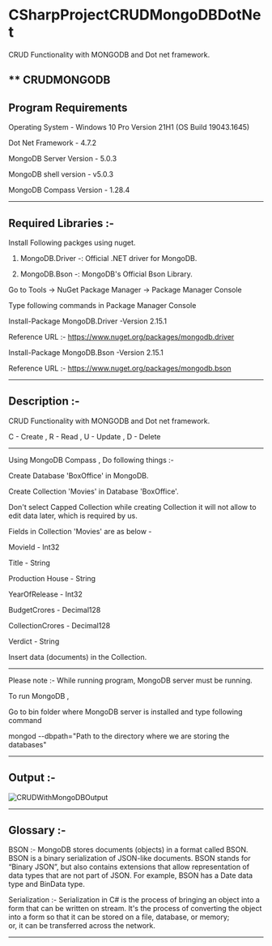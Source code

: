 # CSharpProjectCRUDMongoDBDotNet
CRUD Functionality with MONGODB and Dot net framework.

** CRUDMONGODB
---------------------
Program Requirements
-------------------------------------------------------------------------------------------------------------------------------------------
Operating System  - Windows 10 Pro Version 21H1 (OS Build 19043.1645)

Dot Net Framework - 4.7.2

MongoDB Server Version - 5.0.3

MongoDB shell version - v5.0.3

MongoDB Compass Version - 1.28.4

-------------------------------------------------------------------------------------------------------------------------------------------

Required Libraries :- 
-------------------------------------------------------------------------------------------------------------------------------------------

Install Following packges using nuget.

1. MongoDB.Driver -: Official .NET driver for MongoDB.


2. MongoDB.Bson  -: MongoDB's Official Bson Library.


Go to Tools -> NuGet Package Manager -> Package Manager Console

Type following commands in Package Manager Console 

Install-Package MongoDB.Driver -Version 2.15.1

Reference URL :- https://www.nuget.org/packages/mongodb.driver

Install-Package MongoDB.Bson -Version 2.15.1

Reference URL :- https://www.nuget.org/packages/mongodb.bson


-------------------------------------------------------------------------------------------------------------------------------------------


Description :- 
------------------

CRUD Functionality with MONGODB and Dot net framework.

C - Create , R - Read , U - Update , D - Delete

-------------------------------------------------------------------------------------------------------------------------------------------
Using MongoDB Compass , Do following things :- 

Create Database 'BoxOffice' in MongoDB.

Create Collection 'Movies' in Database 'BoxOffice'.

Don't select Capped Collection while creating Collection it will not allow to edit data later,
which is required by us.

Fields in Collection 'Movies' are as below - 


MovieId -          Int32

Title -            String

Production House - String

YearOfRelease -    Int32

BudgetCrores -     Decimal128

CollectionCrores - Decimal128

Verdict -          String

Insert data (documents) in the Collection.

-------------------------------------------------------------------------------------------------------------------------------------------

Please note :- While running program, MongoDB server must be running. 

To run MongoDB ,

Go to bin folder where MongoDB server is installed and type following command


mongod --dbpath="Path to the directory where we are storing the databases"

-------------------------------------------------------------------------------------------------------------------------------------------

Output :- 
-----------
![CRUDWithMongoDBOutput](https://user-images.githubusercontent.com/86361080/183069135-2c755fd6-de77-44cb-b4d3-73fbd5d0efbe.jpg)

--------------------------------------------------------------------------------------------------------------------------------------------

Glossary :- 
-------------

BSON          :- MongoDB stores documents (objects) in a format called BSON. 
                 BSON is a binary serialization of JSON-like documents. 
                 BSON stands for “Binary JSON”, 
                 but also contains extensions that allow representation of data types that are not part of JSON. 
                 For example, BSON has a Date data type and BinData type.

Serialization :- Serialization in C# is the process of bringing an object into a form that can be written on stream.
                 It's the process of converting the object into a form so that it can be stored on a file, database, or memory;        
                 or, it can be transferred across the network.

------------------------------------------------------------------------------------------------------------------------------------------------


